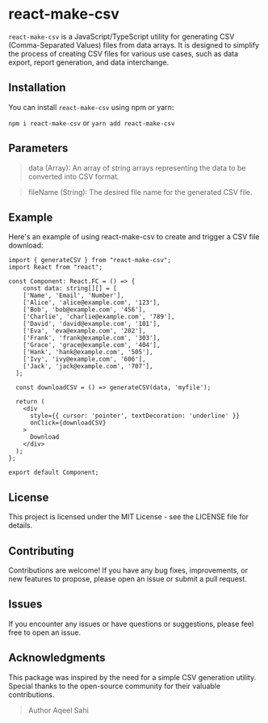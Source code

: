 # react-make-csv

`react-make-csv` is a JavaScript/TypeScript utility for generating CSV (Comma-Separated Values) files from data arrays. It is designed to simplify the process of creating CSV files for various use cases, such as data export, report generation, and data interchange.

## Installation

You can install `react-make-csv` using npm or yarn:

`npm i react-make-csv`
or
`yarn add react-make-csv`

## Parameters
> data (Array): An array of string arrays representing the data to be converted into CSV format.

> fileName (String): The desired file name for the generated CSV file.


## Example
Here's an example of using react-make-csv to create and trigger a CSV file download:
```tsx
import { generateCSV } from "react-make-csv";
import React from "react";

const Component: React.FC = () => {
    const data: string[][] = [
    ['Name', 'Email', 'Number'],
    ['Alice', 'alice@example.com', '123'],
    ['Bob', 'bob@example.com', '456'],
    ['Charlie', 'charlie@example.com', '789'],
    ['David', 'david@example.com', '101'],
    ['Eva', 'eva@example.com', '202'],
    ['Frank', 'frank@example.com', '303'],
    ['Grace', 'grace@example.com', '404'],
    ['Hank', 'hank@example.com', '505'],
    ['Ivy', 'ivy@example.com', '606'],
    ['Jack', 'jack@example.com', '707'],
  ];

  const downloadCSV = () => generateCSV(data, 'myfile');

  return (
    <div
      style={{ cursor: 'pointer', textDecoration: 'underline' }}
      onClick={downloadCSV}
    >
      Download
    </div>
  );
};

export default Component;
```

## License
This project is licensed under the MIT License - see the LICENSE file for details.

## Contributing
Contributions are welcome! If you have any bug fixes, improvements, or new features to propose, please open an issue or submit a pull request.

## Issues
If you encounter any issues or have questions or suggestions, please feel free to open an issue.

## Acknowledgments
This package was inspired by the need for a simple CSV generation utility.
Special thanks to the open-source community for their valuable contributions.

> Author
> Aqeel Sahi
